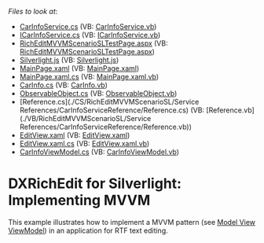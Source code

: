 <!-- default file list -->
*Files to look at*:

* [CarInfoService.cs](./CS/RichEditMVVMScenarioSL.Web/App_Code/CarInfoService.cs) (VB: [CarInfoService.vb](./VB/RichEditMVVMScenarioSL.Web/App_Code/CarInfoService.vb))
* [ICarInfoService.cs](./CS/RichEditMVVMScenarioSL.Web/App_Code/ICarInfoService.cs) (VB: [ICarInfoService.vb](./VB/RichEditMVVMScenarioSL.Web/App_Code/ICarInfoService.vb))
* [RichEditMVVMScenarioSLTestPage.aspx](./CS/RichEditMVVMScenarioSL.Web/RichEditMVVMScenarioSLTestPage.aspx) (VB: [RichEditMVVMScenarioSLTestPage.aspx](./VB/RichEditMVVMScenarioSL.Web/RichEditMVVMScenarioSLTestPage.aspx))
* [Silverlight.js](./CS/RichEditMVVMScenarioSL.Web/Silverlight.js) (VB: [Silverlight.js](./VB/RichEditMVVMScenarioSL.Web/Silverlight.js))
* [MainPage.xaml](./CS/RichEditMVVMScenarioSL/MainPage.xaml) (VB: [MainPage.xaml](./VB/RichEditMVVMScenarioSL/MainPage.xaml))
* [MainPage.xaml.cs](./CS/RichEditMVVMScenarioSL/MainPage.xaml.cs) (VB: [MainPage.xaml.vb](./VB/RichEditMVVMScenarioSL/MainPage.xaml.vb))
* [CarInfo.cs](./CS/RichEditMVVMScenarioSL/Model/CarInfo.cs) (VB: [CarInfo.vb](./VB/RichEditMVVMScenarioSL/Model/CarInfo.vb))
* [ObservableObject.cs](./CS/RichEditMVVMScenarioSL/ObservableObject.cs) (VB: [ObservableObject.vb](./VB/RichEditMVVMScenarioSL/ObservableObject.vb))
* [Reference.cs](./CS/RichEditMVVMScenarioSL/Service References/CarInfoServiceReference/Reference.cs) (VB: [Reference.vb](./VB/RichEditMVVMScenarioSL/Service References/CarInfoServiceReference/Reference.vb))
* [EditView.xaml](./CS/RichEditMVVMScenarioSL/View/EditView.xaml) (VB: [EditView.xaml](./VB/RichEditMVVMScenarioSL/View/EditView.xaml))
* [EditView.xaml.cs](./CS/RichEditMVVMScenarioSL/View/EditView.xaml.cs) (VB: [EditView.xaml.vb](./VB/RichEditMVVMScenarioSL/View/EditView.xaml.vb))
* [CarInfoViewModel.cs](./CS/RichEditMVVMScenarioSL/ViewModel/CarInfoViewModel.cs) (VB: [CarInfoViewModel.vb](./VB/RichEditMVVMScenarioSL/ViewModel/CarInfoViewModel.vb))
<!-- default file list end -->
# DXRichEdit for Silverlight: Implementing MVVM


<p>This example illustrates how to implement a MVVM pattern (see <a href="http://en.wikipedia.org/wiki/Model_View_ViewModel"><u>Model View ViewModel</u></a>) in an application for RTF text editing.</p>

<br/>


